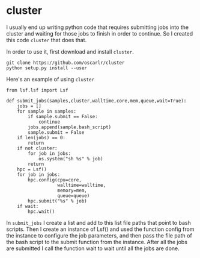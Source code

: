 # cluster
I usually end up writing python code that requires submitting jobs into the cluster and waiting for those jobs to finish in order to continue. So I created this code `cluster` that does that. 

In order to use it, first download and install `cluster`.

```
git clone https://github.com/oscarlr/cluster
python setup.py install --user
```

Here's an example of using `cluster`

```
from lsf.lsf import Lsf

def submit_jobs(samples,cluster,walltime,core,mem,queue,wait=True):
    jobs = []
    for sample in samples:
        if sample.submit == False:
            continue
        jobs.append(sample.bash_script)
        sample.submit = False
    if len(jobs) == 0:
        return
    if not cluster:
        for job in jobs:
            os.system("sh %s" % job)
        return
    hpc = Lsf()
    for job in jobs:
        hpc.config(cpu=core,
                   walltime=walltime,
                   memory=mem,
                   queue=queue)
        hpc.submit("%s" % job)
    if wait:
        hpc.wait()
```

In `submit_jobs` I create a list and add to this list file paths that point to bash scripts. Then I create an instance of Lsf() and used the function config from the instance to configure the job parameters, and then pass the file path of the bash script to the submit function from the instance. After all the jobs are submitted I call the function wait to wait until all the jobs are done.
